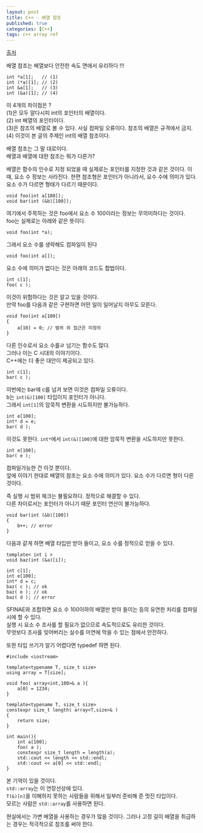```yaml
---
layout: post
title: C++ - 배열 참조
published: true
categories: [C++]
tags: c++ array ref
---
```

[출처](http://notmoon.hateblo.jp/entry/2015/05/14/120000  )  
  
배열 참조는 배열보다 안전한 속도 면에서 유리하다 !!!  
  
```
int *a[1];   // (1)
int (*a)[1]; // (2)
int &a[1];   // (3)
int (&a)[1]; // (4)
```  
이 4개의 차이점은 ?  
(1)은 모두 알다시피 int의 포인터의 배열이다.  
(2) int 배열의 포인터이다.  
(3)은 참조의 배열로 볼  수 있다. 사실 컴파일 오류이다. 참조의 배열은 규격에서 금지.   
(4) 이것이 본 글의 주제인 int의 배열 참조이다.  
  
  
배열 참조는 그 말 대로이다.  
배열과 배열에 대한 참조는 뭐가 다른가?  
  
배열은 함수의 인수로 지정 되었을 때 실제로는 포인터를 지정한 것과 같은 것이다. 이때, 요소 수 정보는 사라진다. 한편 참조형은 포인터가 아니라서,  요수 수에 의미가 있다.  
요소 수가 다르면 형태가 다르기 때문이다.  
  
  
```
void foo(int a[100]);
void bar(int (&b)[100]);
```  
여기에서 주목하는 것은 foo에서 요소 수 100이라는 정보는 무의미하다는 것이다.   
foo는 실제로는 아래와 같은 뜻이다.  
```
void foo(int *a);
```  
그래서 요소 수를 생략해도 컴파일이 된다  
```
void foo(int a[]);
```  
  
요소 수에 의미가 없다는 것은 아래의 코드도 합법이다.   
```
int c[1];
foo( c );
```  
  
  
이것이 위험하다는 것은 알고 있을 것이다.  
만약 foo를 다음과 같은 구현하면 어떤 일이 일어날지 아무도 모른다.  
```
void foo(int a[100])
{
    a[10] = 0; // 범위 외 접근은 미정의
}
```  
다른 인수로서 요소 수를ㄹ 넘기는 함수도 많다.   
그러나 이는 C 시대의 이야기이다.   
C++에는 더 좋은 대안이 제공되고 있다.  
  
  
```
int c[1];
bar( c );
```  
이번에는 bar에 c를 넘겨 보면 이것은 컴파일 오류이다.   
b는 `int(&)[100]` 타입이지 포인터가 아니다.   
그래서 `int[1]`의 암묵적 변환을 시도하지만 불가능하다.  
  
  
```
int e[100];
int* d = e;
bar( d );
```  
이것도 못한다. `int*`에서 `int(&)[100]`에 대한 암묵적 변환을 시도하지만 못한다.    
  
  
```
int e[100];
bar( e );
```  
컴파일가능한 건 이것 뿐이다.  
앞에 이야기 한대로 배열의 참조는 요소 수에 의미가 있다. 요소 수가 다르면 형이 다른 것이다.  
  
  
즉 실행 시 범위 체크는 불필요하다. 정적으로 해결할 수 있다.  
다른 차이로서는 포인터가 아니기 때문 포인터 연산이 불가능하다.  
```
void bar(int (&b)[100])
{
    b++; // error
}
```  
  
  
  
다음과 같게 하면 배열 타입만 받아 들이고, 요소 수를 정적으로 얻을 수 있다.  
```
template< int i >
void baz(int (&a)[i]);

int c[1];
int e[100];
int* d = c;
baz( c ); // ok
baz( e ); // ok
baz( d ); // error
```  
SFINAE와 조합하면 요소 수 100이하의 배열만 받아 들이는 등의 유연한 처리를 컴파일 시에 할 수 있다.  
실행 시 요소 수 조사를 할 필요가 없으므로 속도적으로도 유리한 것이다.  
무엇보다 조사를 잊어버리는 실수를 미연에 막을 수 있는 점에서 안전하다.  
  
  
  
또한 타입 쓰기가 알기 어렵다면 typedef 하면 된다.  
```
#include <iostream>
     
template<typename T, size_t size>
using array = T[size];
     
void foo( array<int,100>& a ){
    a[0] = 1234;
}
     
template<typename T, size_t size>
constexpr size_t length( array<T,size>& )
{
    return size;
}
     
int main(){
    int a[100];
    foo( a );
    constexpr size_t length = length(a);
    std::cout << length << std::endl;
    std::cout << a[0] << std::endl;
}
```  
본 기억이 있을 것이다.  
`std::array`는 이 연장선상에 있다.   
`T(&)[n]`을 이해하지 못하는 사람들을 위해서 일부러 준비해 준 멋진 타입이다.  
모르는 사람은 `std::array`를 사용하면 된다.  
  
현실에서는 가변 배열을 사용하는 경우가 많을 것이다. 그러나 고정 길이 배열을 취급하는 경우는 적극적으로 참조를 써야 한다.  
  
  